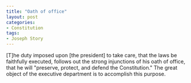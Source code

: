 ```yaml
---
title: "Oath of office"
layout: post
categories:
- Constitution
tags:
- Joseph Story
---
```


\[T\]he duty imposed upon \[the president\] to take care, that the laws be faithfully executed, follows out the strong injunctions of his oath of office, that he will "preserve, protect, and defend the Constitution." The great object of the executive department is to accomplish this purpose.
